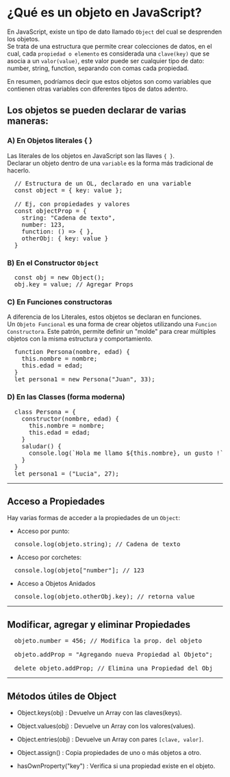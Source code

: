 #  ¿Qué es un objeto en JavaScript?

En JavaScript, existe un tipo de dato llamado `Object` del cual se desprenden los objetos.  
Se trata de una estructura que permite crear colecciones de datos, en el cual, cada `propiedad o elemento` es considerada una `clave(key)` que se asocia a un `valor(value)`, este valor puede ser cualquier tipo de dato: number, string, function, separando con comas cada propiedad.  

En resumen, podríamos decir que estos objetos son como variables que contienen otras variables con diferentes tipos de datos adentro.  

  
## Los objetos se pueden declarar de varias maneras:  


### **A)** En Objetos literales { }

Las literales de los objetos en JavaScript son las llaves `{ }`.  
Declarar un objeto dentro de una `variable` es la forma más tradicional de hacerlo.

<pre>
  // Estructura de un OL, declarado en una variable
  const object = { key: value };

  // Ej, con propiedades y valores
  const objectProp = {
    string: "Cadena de texto",
    number: 123,
    function: () => { },
    otherObj: { key: value }
  }
</pre>  

### **B)** En el Constructor `Object`

<pre>
  const obj = new Object();
  obj.key = value; // Agregar Props
</pre>  

### **C)** En Funciones constructoras

A diferencia de los Literales, estos objetos se declaran en funciones.  
Un `Objeto Funcional` es una forma de crear objetos utilizando una `Funcion Constructora`. Este patrón, permite definir un "molde" para crear múltiples objetos con la misma estructura y comportamiento.

<pre>
  function Persona(nombre, edad) {
    this.nombre = nombre;
    this.edad = edad;
  }
  let persona1 = new Persona("Juan", 33);
</pre>  

### **D)** En las Classes (forma moderna)

<pre>
  class Persona = {
    constructor(nombre, edad) {
      this.nombre = nombre;
      this.edad = edad;
    }
    saludar() {
      console.log(`Hola me llamo ${this.nombre}, un gusto !`);
    }
  }
  let persona1 = ("Lucia", 27);
</pre>  


---  

## Acceso a Propiedades

Hay varias formas de acceder a la propiedades de un `Object`:

- Acceso por punto:

<pre>
  console.log(objeto.string); // Cadena de texto
</pre>

- Acceso por corchetes:

<pre>
  console.log(objeto["number"]; // 123
</pre>

- Acceso a Objetos Anidados

<pre>
  console.log(objeto.otherObj.key); // retorna value
</pre>  


---  

## Modificar, agregar y eliminar Propiedades

<pre>
  objeto.number = 456; // Modifica la prop. del objeto

  objeto.addProp = "Agregando nueva Propiedad al Objeto";

  delete objeto.addProp; // Elimina una Propiedad del Obj
</pre>  


---  

## Métodos útiles de Object

- Object.keys(obj) : Devuelve un Array con las claves(keys).  

- Object.values(obj) : Devuelve un Array con los valores(values).  

- Object.entries(obj) : Devuelve un Array con pares `[clave, valor]`.  

- Object.assign() : Copia propiedades de uno o más objetos a otro.  

- hasOwnProperty("key") : Verifica si una propiedad existe en el objeto.  
